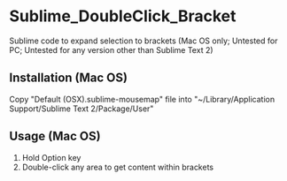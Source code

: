 Sublime_DoubleClick_Bracket
===========================

Sublime code to expand selection to brackets
(Mac OS only; Untested for PC; Untested for any version other than Sublime Text 2)

Installation (Mac OS)
---------------------

Copy "Default (OSX).sublime-mousemap" file into "~/Library/Application Support/Sublime Text 2/Package/User"

Usage (Mac OS)
-----

1. Hold Option key
2. Double-click any area to get content within brackets
